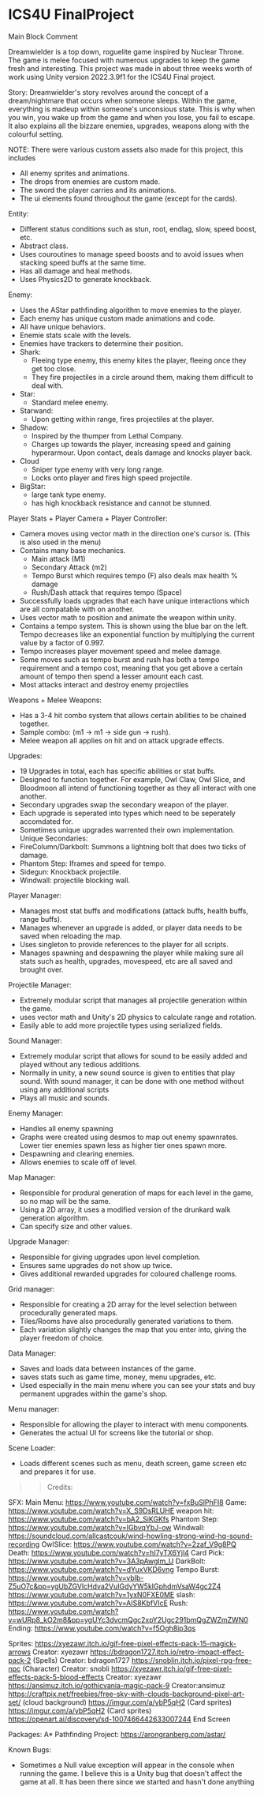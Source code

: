 # ICS4U FinalProject
Main Block Comment

Dreamwielder is a top down, roguelite game inspired by Nuclear Throne. The game is melee focused with numerous upgrades to keep the game fresh and interesting. 
This project was made in about three weeks worth of work using Unity version 2022.3.9f1 for the ICS4U Final project.

Story:
Dreamwielder's story revolves around the concept of a dream/nightmare that occurs when someone sleeps. Within the game, everything is madeup within someone's unconsious state. 
This is why when you win, you wake up from the game and when you lose, you fail to escape. It also explains all the bizzare enemies, upgrades, weapons along with the colourful setting.

NOTE: There were various custom assets also made for this project, this includes
- All enemy sprites and animations.
- The drops from enemies are custom made.
- The sword the player carries and its animations.
- The ui elements found throughout the game (except for the cards).

Entity:

- Different status conditions such as stun, root, endlag, slow, speed boost, etc.
- Abstract class.
- Uses couroutines to manage speed boosts and to avoid issues when stacking speed buffs at the same time.
- Has all damage and heal methods.
- Uses Physics2D to generate knockback.

Enemy:
- Uses the AStar pathfinding algorithm to move enemies to the player.
- Each enemy has unique custom made animations and code.
- All have unique behaviors.
- Enemie stats scale with the levels.
- Enemies have trackers to determine their position.
- Shark:
	- Fleeing type enemy, this enemy kites the player, fleeing once they get too close.
	- They fire projectiles in a circle around them, making them difficult to deal with.
- Star: 
	- Standard melee enemy.
- Starwand:
	- Upon getting within range, fires projectiles at the player.
- Shadow:
	- Inspired by the thumper from Lethal Company. 
	- Charges up towards the player, increasing speed and gaining hyperarmour. Upon contact, deals damage and knocks player back.
- Cloud
	- Sniper type enemy with very long range.
	- Locks onto player and fires high speed projectile.
- BigStar:
	- large tank type enemy.
	- has high knockback resistance and cannot be stunned.



Player Stats + Player Camera + Player Controller:
- Camera moves using vector math in the direction one's cursor is. (This is also used in the menu)
- Contains many base mechanics.
	- Main attack (M1)
	- Secondary Attack (m2)
	- Tempo Burst which requires tempo (F) also deals max health % damage
	- Rush/Dash attack that requires tempo (Space)
- Successfully loads upgrades that each have unique interactions which are all compatable with on another.
- Uses vector math to position and animate the weapon within unity.
- Contains a tempo system. This is shown using the blue bar on the left. Tempo decreases like an exponential function by multiplying the current value by a factor of 0.997.
- Tempo increases player movement speed and melee damage.
- Some moves such as tempo burst and rush has both a tempo requirement and a tempo cost, meaning that you get above a certain amount of tempo then spend a lesser amount each cast.
- Most attacks interact and destroy enemy projectiles

Weapons + Melee Weapons:
- Has a 3-4 hit combo system that allows certain abilities to be chained together.
- Sample combo: (m1 -> m1 -> side gun -> rush).
- Melee weapon all applies on hit and on attack upgrade effects.

Upgrades:
- 19 Upgrades in total, each has specific abilities or stat buffs.
- Designed to function together. For example, Owl Claw, Owl Slice, and Bloodmoon all intend of functioning together as they all interact with one another.
- Secondary upgrades swap the secondary weapon of the player.
- Each upgrade is seperated into types which need to be seperately accomdated for.
- Sometimes unique upgrades warrented their own implementation.
Unique Secondaries:
- FireColumn/Darkbolt: Summons a lightning bolt that does two ticks of damage.
- Phantom Step: Iframes and speed for tempo.
- Sidegun: Knockback projectile.
- Windwall: projectile blocking wall.



Player Manager:
- Manages most stat buffs and modifications (attack buffs, health buffs, range buffs).
- Manages whenever an upgrade is added, or player data needs to be saved when reloading the map.
- Uses singleton to provide references to the player for all scripts.
- Manages spawning and despawning the player while making sure all stats such as health, upgrades, movespeed, etc are all saved and brought over.

Projectile Manager:
- Extremely modular script that manages all projectile generation within the game.
- uses vector math and Unity's 2D physics to calculate range and rotation.
- Easily able to add more projectile types using serialized fields.

Sound Manager:
- Extremely modular script that allows for sound to be easily added and played without any tedious additions.
- Normally in unity, a new sound source is given to entities that play sound. With sound manager, it can be done with one method without using any additional scripts
- Plays all music and sounds.

Enemy Manager:
- Handles all enemy spawning
- Graphs were created using desmos to map out enemy spawnrates. Lower tier enemies spawn less as higher tier ones spawn more.
- Despawning and clearing enemies.
- Allows enemies to scale off of level.

Map Manager: 
- Responsible for produral generation of maps for each level in the game, so no map will be the same.
- Using a 2D array, it uses a modified version of the drunkard walk generation algorithm.
- Can specify size and other values.

Upgrade Manager:
- Responsible for giving upgrades upon level completion.
- Ensures same upgrades do not show up twice.
- Gives additional rewarded upgrades for coloured challenge rooms.

Grid manager:
- Responsible for creating a 2D array for the level selection between procedurally generated maps.
- Tiles/Rooms have also procedurally generated variations to them.
- Each variation slightly changes the map that you enter into, giving the player freedom of choice.

Data Manager:
- Saves and loads data between instances of the game.
- saves stats such as game time, money, menu upgrades, etc.
- Used especially in the main menu where you can see your stats and buy permanent upgrades within the game's shop.

Menu manager: 
- Responsible for allowing the player to interact with menu components.
- Generates the actual UI for screens like the tutorial or shop.

Scene Loader:
- Loads different scenes such as menu, death screen, game screen etc and prepares it for use.



>>Credits:

SFX:
Main Menu: https://www.youtube.com/watch?v=fxBuSlPhFI8
Game: https://www.youtube.com/watch?v=X_S9DsRLUHE
weapon hit: https://www.youtube.com/watch?v=bA2_SiKGKfs
Phantom Step: https://www.youtube.com/watch?v=IGbvqYbJ-ow
Windwall: https://soundcloud.com/allcastcouk/wind-howling-strong-wind-hq-sound-recording
OwlSlice: https://www.youtube.com/watch?v=2zaf_V9g8PQ
Death: https://www.youtube.com/watch?v=hI7yTX6Yjl4
Card Pick: https://www.youtube.com/watch?v=3A3pAwglm_U
DarkBolt: https://www.youtube.com/watch?v=dYuxVKD6vng
Tempo Burst: https://www.youtube.com/watch?v=vbIb-Z5uO7c&pp=ygUbZGVlcHdva2VuIGdyYW5kIGphdmVsaW4gc2Z4
https://www.youtube.com/watch?v=1yxN0FXE0ME
slash: https://www.youtube.com/watch?v=AIS8KbfVIcE
Rush: https://www.youtube.com/watch?v=wURp8_kO2m8&pp=ygUYc3dvcmQgc2xpY2Ugc291bmQgZWZmZWN0
Ending: https://www.youtube.com/watch?v=f5Ogh8ip3qs

Sprites:
https://xyezawr.itch.io/gif-free-pixel-effects-pack-15-magick-arrows Creator: xyezawr
https://bdragon1727.itch.io/retro-impact-effect-pack-2 (Spells) Creator: bdragon1727
https://snoblin.itch.io/pixel-rpg-free-npc (Character) Creator: snobli
https://xyezawr.itch.io/gif-free-pixel-effects-pack-5-blood-effects Creator: xyezawr
https://ansimuz.itch.io/gothicvania-magic-pack-9 Creator:ansimuz
https://craftpix.net/freebies/free-sky-with-clouds-background-pixel-art-set/ (cloud background)
https://imgur.com/a/ybP5qH2 (Card sprites)
https://imgur.com/a/ybP5qH2 (Card sprites)
https://openart.ai/discovery/sd-1007466442633007244 End Screen  

Packages:
A* Pathfinding Project: https://arongranberg.com/astar/

Known Bugs:
- Sometimes a Null value exception will appear in the console when running the game. I believe this is a Unity bug that doesn't affect the game at all. It has been there since we started and hasn't done anything 